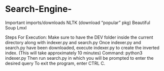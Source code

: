 # Search-Engine-
Important imports/downloads
NLTK (download “popular” pkg)
Beautiful Soup
Lmxl 

Steps For Execution:
Make sure to have the DEV folder inside the current directory along with indexer.py and search.py
Once indexer.py and search.py have been downloaded, execute indexer.py to create the inverted index. (This will take approximately 10 minutes)
Command: python3 indexer.py
Then run search.py in which you will be prompted to enter the desired query
To exit the program, enter CTRL C.
